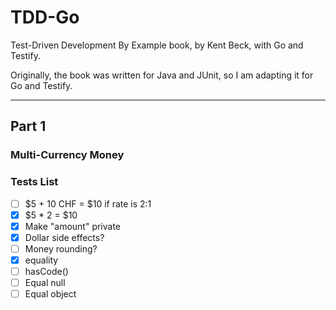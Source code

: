 # TDD-Go
Test-Driven Development By Example book, by Kent Beck, with Go and Testify.

Originally, the book was written for Java and JUnit, so I am adapting it for Go and Testify.

---

## Part 1
### Multi-Currency Money

### Tests List

- [ ] $5 + 10 CHF = $10 if rate is 2:1
- [x] $5 * 2 = $10
- [x] Make "amount" private
- [x] Dollar side effects?
- [ ] Money rounding?
- [x] equality
- [ ] hasCode()
- [ ] Equal null
- [ ] Equal object